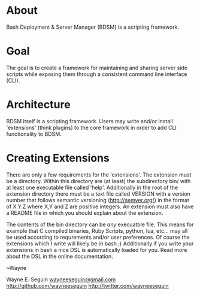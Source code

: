 # About

Bash Deployment & Server Manager (BDSM) is a scripting framework.

# Goal

The goal is to create a framework for maintaining and sharing server side
scripts while exposing them through a consistent command line interface (CLI).

# Architecture

BDSM itself is a scripting framework. Users may write and/or install 'extensions'
(think plugins) to the core framework in order to add CLI functionality to BDSM.

# Creating Extensions

There are only a few requirements for the 'extensions'. The extension must be a
directory. Within this directory are (at least) the subdirectory bin/ with at
least one executable file called 'help'. Additionally in the root of the
extension directory there must be a text file called VERSION with a version
number that follows semantic versioning (http://semver.org/) in the format of
X.Y.Z where X,Y and Z are positive integers. An extension must also have a
README file in which you should explain about the extension.

The contents of the bin directory can be *any* execuatble file.  This means for
example that C compiled binaries, Ruby Scripts, python, lua, etc... may all be
used according to requrements and/or user preferences.  Of course the extensions
which *I* write will likely be in bash ;) Additionally if you write your
extensions in bash a nice DSL is automatically loaded for you. Read more
about the DSL in the online documentation.

  ~Wayne

Wayne E. Seguin
wayneeseguin@gmail.com
http://github.com/wayneeseguin
http://twitter.com/wayneeseguin

